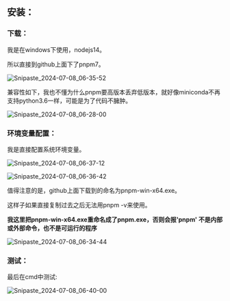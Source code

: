## 安装：

### 下载：

我是在windows下使用，nodejs14。

所以直接到github上面下了pnpm7。

![Snipaste_2024-07-08_06-35-52](https://fastly.jsdelivr.net/gh/MrXnneHang/blog_img/BlogHosting/img/24/07/202407080638002.jpeg)

兼容性如下，我也不懂为什么pnpm要高版本丢弃低版本，就好像miniconda不再支持python3.6一样，可能是为了代码不臃肿。

![Snipaste_2024-07-08_06-28-00](https://fastly.jsdelivr.net/gh/MrXnneHang/blog_img/BlogHosting/img/24/07/202407080639123.jpeg)

### 环境变量配置：

我是直接配置系统环境变量。

![Snipaste_2024-07-08_06-37-12](https://fastly.jsdelivr.net/gh/MrXnneHang/blog_img/BlogHosting/img/24/07/202407080639531.jpeg)

![Snipaste_2024-07-08_06-36-42](https://fastly.jsdelivr.net/gh/MrXnneHang/blog_img/BlogHosting/img/24/07/202407080639274.jpeg)

值得注意的是，github上面下载到的命名为pnpm-win-x64.exe。

这样子如果直接复制过去之后无法用pnpm -v来使用。

**我这里把pnpm-win-x64.exe重命名成了pnpm.exe，否则会报'pnpm' 不是内部或外部命令，也不是可运行的程序**

![Snipaste_2024-07-08_06-34-44](https://fastly.jsdelivr.net/gh/MrXnneHang/blog_img/BlogHosting/img/24/07/202407080639176.jpeg)

### 测试：

最后在cmd中测试:

![Snipaste_2024-07-08_06-40-00](https://fastly.jsdelivr.net/gh/MrXnneHang/blog_img/BlogHosting/img/24/07/202407080640101.jpeg)
